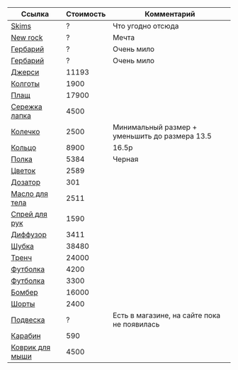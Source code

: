 | Ссылка          | Стоимость | Комментарий          |
|------------------|-----------|----------------------|
| [Skims](https://skims.com/en-nl) | ? | Что угодно отсюда |
| [New rock](https://www.newrock.com/ru/) | ? | Мечта |
| [Гербарий](https://commonprivate.com/shop/gerbarij) | ? | Очень мило |
| [Гербарий](https://commonprivate.com/shop/gerbarij) | ? | Очень мило |
| [Джерси](https://kixbox.ru/product/guilty-soccer-jersey) | 11193 |  |
| [Колготы](https://sintezia.com/vidxreva) | 1900 |  |
| [Плащ](https://sintezia.com/dirty) | 17900 |  |
| [Сережка лапка](https://symptom.jewelry/product/13m-serga-brucepotrebnosti) | 4500 |  |
| [Колечко](https://symptom.jewelry/product/other-objects-koltso-s-tsvetochkom) | 2500 | Минимальный размер + уменьшить до размера 13.5 |
| [Кольцо](https://symptom.jewelry/product/other-objects-malenkoe-koltso-krest) | 8900 | 16.5р |
| [Полка](https://market.yandex.ru/product--ikea-nastolnaia-polka-polka/918814904?sku=103676178467&uniqueId=173160504&do-waremd5=wIzwjva3Fe-fd-NIRNNvUQ&nid=51434901) | 5384 | Черная |
| [Цветок](https://pilea.ru/product/alocasia-serendipity-black/) | 2589 |  |
| [Дозатор](https://market.yandex.ru/product--dozator-dlia-zubnoi-pasty-mugu-nerzhaveiushchaia-stal/1789963456?sku=101879962753&uniqueId=1861216&do-waremd5=YTW0m3RAX7gJWhouOgLJ-A) | 301 |  |
| [Масло для тела](https://zielinskiandrozen.ru/product/maslo-dlya-tela-bergamot-zelenyy-chay-sandal-100ml) | 2511 |  |
| [Спрей для рук](https://zielinskiandrozen.ru/product/sprey-dlya-ruk-orhideya-vanil-ambra-100ml) | 1590 |  |
| [Диффузор](https://zielinskiandrozen.ru/product/diffuzor-dlya-aromaterapii-kedr-neroli-ambra-85ml) | 3411 |  |
| [Шубка](https://only-me.ru/catalog/ekoshuby/ekoshuba-oversayz-ukorochennaya-pod-lisu/) | 38480 |  |
| [Тренч](https://volchok.ru/shop/19627-trench_blade_trench_blade/) | 24000 |  |
| [Футболка](https://volchok.ru/shop/70112-futbolka_oblique_futbolka_oblique/) | 4200 |  |
| [Футболка](https://volchok.ru/shop/70167-futbolka_volchokxbetboomxgorbufet_futbolka_volchokxbetboomxgorbufet/) | 3300 |  |
| [Бомбер](https://volchok.ru/shop/70468-bomber_seraphim_bomber_seraphim/) | 16000 |  |
| [Шорты](https://volchok.ru/shop/70173-shorty_volchokxbetboomxgorbufet_shorty_volchokxbetboomxgorbufet/) | 2400 |  |
| [Подвеска](https://www.instagram.com/p/DEz3TWJNj-D/?igsh=MTRxNXJ2Z3NveWlkcA==) | ? | Есть в магазине, на сайте пока не появилась |
| [Карабин](https://www.mrwolee.com/accessories/tproduct/473186600-197862376522-key-holder-equipment-mini-grey) | 590 |  |
| [Коврик для мыши](https://www.dns-shop.ru/product/1e7c00deff413330/kovrik-steelseries-qck-hard--cernyj/) | 4500 |  |



